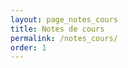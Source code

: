 ```yaml
---
layout: page_notes_cours
title: Notes de cours
permalink: /notes_cours/
order: 1
---
```



<!-- ## Introduction au calcul quantique (<a href="./notes/introduction%20calcul%20quantique.pdf" target="_blank">PDF</a>)

Une introduction au calcul quantique. Notes utilisées dans le cadre du cours BSQ 110.

Dernière version : 18 août 2022 -->
